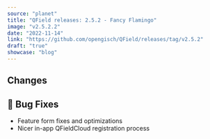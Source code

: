 ```yaml
---
source: "planet"
title: "QField releases: 2.5.2 - Fancy Flamingo"
image: "v2.5.2.2"
date: "2022-11-14"
link: "https://github.com/opengisch/QField/releases/tag/v2.5.2"
draft: "true"
showcase: "blog"
---
```


<h2>Changes</h2>
<h2><g-emoji class="g-emoji" alias="bug" fallback-src="https://github.githubassets.com/images/icons/emoji/unicode/1f41b.png">🐛</g-emoji> Bug Fixes</h2>
<ul>
<li>Feature form fixes and optimizations</li>
<li>Nicer in-app QFieldCloud registration process</li>
</ul>
